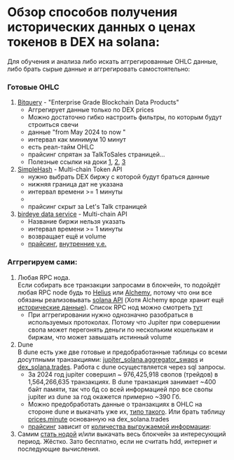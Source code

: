 # Обзор способов получения исторических данных о ценах токенов в DEX на solana:
Для обучения и анализа либо искать аггрегированные OHLC данные, либо брать сырые данные и аггрегировать самостоятельно:

### Готовые OHLC
1. [Bitquery](https://docs.bitquery.io/docs/examples/Solana/historical-aggregate-data/) - "Enterprise Grade Blockchain Data Products"
    - Аггрегирует данные только по DEX prices
    - Можно достаточно гибко настроить фильтры, по которым будут строиться свечи
    - данные "from May 2024 to now "
    - интервал как минимум 10 минут
    - есть реал-тайм OHLC
    - прайсинг спрятан за TalkToSales страницей...
    - Полезные ссылки на доки [1](https://docs.bitquery.io/docs/examples/Solana/historical-aggregate-data/), [2](https://docs.bitquery.io/docs/usecases/tradingview-subscription-realtime/historical_OHLC/), [3](https://docs.bitquery.io/docs/cubes/dextradesbyTokens/)
1. [SimpleHash](https://docs.simplehash.com/reference/fungible-historical-ohlc) - Multi-chain Token API
    - нужно выбрать DEX биржу с которой будут браться данные
    - нижняя граница дат не указана
    - интервал времени >= 1 минуты
    - 
    - прайсинг скрыт за Let's Talk страницей
1. [birdeye data service](https://docs.birdeye.so/docs/ohlcv-pair) - Multi-chain API
    - Название биржи нельзя указать
    - интервал времени >= 1 минуты
    - возвращает ещё и volume
    - [прайсинг](https://docs.birdeye.so/docs/pricing), [внутренние у.е.](https://docs.birdeye.so/docs/compute-unit-cost)

### Аггрегируем сами:
1.  Любая RPC нода.     
Если собирать все транзакции запросами в блокчейн, то подойдёт любая RPC node будь то [Helius](https://docs.helius.dev/solana-apis/enhanced-transactions-api/parsed-transaction-history) или [Alchemy](https://docs.alchemy.com/reference/gettransaction-sdk-v3), потому что они все обязаны реализовывать [solana API](https://solana.com/docs/rpc) (Хотя Alchemy вроде хранит ещё [исторические данные](https://docs.alchemy.com/reference/get-historical-token-prices)).  Список RPC нод можно смотреть [тут](https://solana.com/rpc)  
    - При аггрегировании нужно однозначно разобраться в используемых протоколах. Потому что Jupiter при совершении свопа может перегонять деньги по нескольким кошелькам и биржам, что может завышать истинный volume
2. Dune     
В dune есть уже две готовые и предобработанные таблицы со всеми досутпными транзакциями: [jupiter_solana.aggregator_swaps](https://docs.dune.com/data-catalog/curated/solana/trading/jupiter-aggregator-trades) и [dex_solana.trades](https://docs.dune.com/data-catalog/curated/solana/trading/solana-dex-trades). Работа с dune осуществляется через sql запросы.
    - За 2024 год jupiter совершил ~ 976,425,918 свопов (трейдов) в 1,564,266,635 транзакциях. В dune транзакция занимает ~400 байт памяти, так что бд со всей информацией про все свопы jupiter из dune за год окажется примерно ~390 Гб.
    - Можно предобработать данные о транзакциях в OHLC на стороне dune и выкачать уже их, [типо такого](https://dune.com/queries/3581970). Или брать таблицу [prices.minute](https://docs.dune.com/data-catalog/curated/prices/overview) основанную на dex_solana.trades
    - [прайсинг](https://docs.dune.com/learning/how-tos/credit-system-on-dune) зависит от [количества выгружаемой информации](https://docs.dune.com/learning/how-tos/credit-system-on-dune): 
1. Самим [стать нодой](https://solana.com/developers/cookbook/development/start-local-validator) и/или выкачать весь блокчейн за интересующий период. Жёстко. Зато бесплатно, если не считать hdd, интернет и последующие вычисления.

